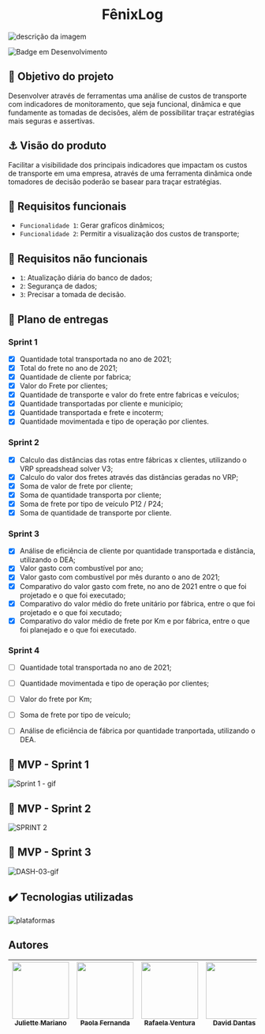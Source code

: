 <h1 align="center"> FênixLog </h1>

![descrição da imagem](https://palmaseguros.co.mz/images/frota.jpg)


![Badge em Desenvolvimento](http://img.shields.io/static/v1?label=STATUS&message=EM%20DESENVOLVIMENTO&color=GREEN&style=for-the-badge)


## :dart: Objetivo do projeto

Desenvolver através de ferramentas uma análise de custos de transporte com indicadores de monitoramento, que seja funcional, dinâmica e que fundamente as tomadas de decisões, além de possibilitar traçar estratégias mais seguras e assertivas. 


## :anchor: Visão do produto

Facilitar a visibilidade dos principais indicadores que impactam os custos de transporte em uma empresa, através de uma ferramenta dinâmica onde tomadores de decisão poderão se basear para traçar estratégias.

## :hammer: Requisitos funcionais

- `Funcionalidade 1`: Gerar grafícos dinâmicos;
- `Funcionalidade 2`: Permitir a visualização dos custos de transporte;

## :hammer: Requisitos não funcionais

- `1`: Atualização diária do banco de dados;
- `2`: Segurança de dados;
- `3`: Precisar a tomada de decisão.


## :pushpin: Plano de entregas
### Sprint 1 
- [x] Quantidade total transportada no ano de 2021;
- [x] Total do frete no ano de 2021;
- [x] Quantidade de cliente por fabrica;
- [x] Valor do Frete por clientes;
- [x] Quantidade de transporte e valor do frete entre fabricas e veículos;
- [x] Quantidade transportadas por cliente e municipio;
- [x] Quantidade transportada e frete e incoterm;
- [x] Quantidade movimentada e tipo de operação por clientes. 

### Sprint 2
- [x] Calculo das distâncias das rotas entre fábricas x clientes, utilizando o VRP spreadshead solver V3;
- [x] Calculo do valor dos fretes através das distâncias geradas no VRP;
- [x] Soma de valor de frete por cliente;
- [x] Soma de quantidade transporta por cliente;
- [x] Soma de frete por tipo de veículo P12 / P24;
- [x] Soma de quantidade de transporte por cliente.

### Sprint 3
- [x] Análise de eficiência de cliente por quantidade transportada e distância, utilizando o DEA;
- [x] Valor gasto com combustível por ano;
- [x] Valor gasto com combustível por mês duranto o ano de 2021;
- [x] Comparativo do valor gasto com frete, no ano de 2021 entre o que foi projetado e o que foi executado;
- [x] Comparativo do valor médio do frete unitário por fábrica, entre o que foi projetado e o que foi xecutado;
- [x] Comparativo do valor médio de frete por Km e por fábrica, entre o que foi planejado e o que foi executado.

### Sprint 4
- [ ] Quantidade total transportada no ano de 2021;
- [ ] Quantidade movimentada e tipo de operação por clientes;
- [ ] Valor do frete por Km;
- [ ] Soma de frete por tipo de veículo;
- [ ] Análise de eficiência de fábrica por quantidade tranportada, utilizando o DEA.



## :triangular_flag_on_post: MVP - Sprint 1

![Sprint 1 - gif](https://user-images.githubusercontent.com/127999551/234441617-946aa733-cb80-4436-8a5a-5695f751807f.gif)

## :triangular_flag_on_post: MVP - Sprint 2

![SPRINT 2](https://github.com/Juliette1990/Project6Log/assets/127999551/a5d9fb83-c35a-496b-9b12-5961c940e87e)

## :triangular_flag_on_post: MVP - Sprint 3

![DASH-03-gif](https://github.com/Juliette1990/Project6Log/assets/127999551/2a8faabe-6e75-4e9b-b6df-8a5bdd501597)

## :heavy_check_mark: Tecnologias utilizadas

![plataformas](https://github.com/Juliette1990/Project6Log/assets/127999551/88854bc9-aaf1-4cf4-aac8-1761c00d6937)


>
## Autores

| [<img src="https://avatars.githubusercontent.com/u/127999569?v=4" width=115><br><sub>Juliette Mariano</sub>](https://github.com/Juliette1990) |  [<img src="https://avatars.githubusercontent.com/u/127999551?v=4" width=115><br><sub>Paola Fernanda</sub>](https://github.com/paolafernanda23) |  [<img src="https://avatars.githubusercontent.com/u/127999876?v=4" width=115><br><sub>Rafaela Ventura</sub>](https://github.com/rafa-ventura) |  [<img src="https://avatars.githubusercontent.com/u/129235547?v=4" width=115><br><sub>David Dantas</sub>](https://github.com/daviddantas22a) |  [<img src="https://avatars.githubusercontent.com/u/129237468?v=4" width=115><br><sub>Leticia Rocha</sub>](https://github.com/leti-rocha) |
| :---: | :---: | :---: | :---: | :---: |
